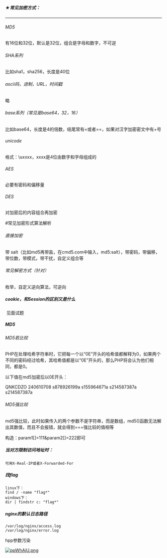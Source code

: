 ##### ★常见加密方式：

------

###### MD5

有16位和32位，默认是32位，组合是字母和数字，不可逆

###### SHA系列

比如sha1，sha256，长度是40位

###### ascii码，进制，URL，时间戳

略

###### base系列（常见是base64，32，16）

比如base64，长度是4的倍数，结尾常有=或者==，如果对汉字加密密文中有+号

###### unicode

格式：\uxxxx，xxxx是4位由数字和字母组成的

###### AES

必要有密码和偏移量

###### DES

对加密后的内容组合再加密

\#常见加密形式算法解析

###### 直接加密

带 salt（比如md5再带盐，在cmd5.com中输入，md5:salt），带密码，带偏移，带位数，带模式，带干扰，自定义组合等

###### 常见解密方式（针对）

枚举，自定义逆向算法，可逆向

##### cookie，和Session的区别又是什么

​    见面试题

##### MD5

###### MD5若比较

PHP在处理哈希字符串时，它把每一个以“0E”开头的哈希值都解释为0，如果两个不同的密码经过哈希，其哈希值都是以“0E”开头的，那么PHP将会认为他们相同，都是0。

以下值在md5加密后以0E开头：

QNKCDZO
240610708
s878926199a
s155964671a
s214587387a
s214587387a

###### MD5强比较

md5强比较，此时如果传入的两个参数不是字符串，而是数组，md5()函数无法解出其数值，而且不会报错，就会得到===强比较的值相等

构造：param1[]=111&param2[]=222即可



##### 当对方限制访问地址时：

~~~
可用X-Real-IP或者X-Forwarded-For
~~~



##### 找flag

~~~
linux下：
find / -name "flag*"
windows下：
dir | findstr c: "flag*"
~~~



##### nginx的默认日志路径

~~~
/var/log/nginx/access.log
/var/log/nginx/error.log

~~~





hpp参数污染

[![ppWhAjU.png](https://s1.ax1x.com/2023/04/01/ppWhAjU.png)](https://imgse.com/i/ppWhAjU)
